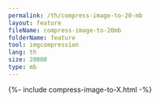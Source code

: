 ```yaml
---
permalink: /th/compress-image-to-20-mb
layout: feature
fileName: compress-image-to-20mb
folderName: feature
tool: imgcompression
lang: th
size: 20000
type: mb
---
```


{%- include compress-image-to-X.html -%}
